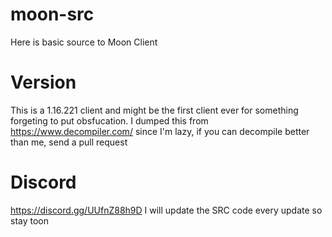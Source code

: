 # moon-src
Here is basic source to Moon Client
# Version
This is a 1.16.221 client and might be the first client ever for something forgeting to put obsfucation.
I dumped this from https://www.decompiler.com/ since I'm lazy, if you can decompile better than me, send a pull request 
# Discord
https://discord.gg/UUfnZ88h9D 
I will update the SRC code every update so stay toon
 

